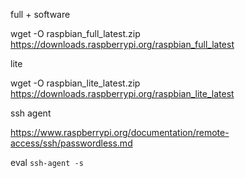 full + software

wget -O raspbian_full_latest.zip https://downloads.raspberrypi.org/raspbian_full_latest

lite

wget -O raspbian_lite_latest.zip
https://downloads.raspberrypi.org/raspbian_lite_latest


ssh agent

https://www.raspberrypi.org/documentation/remote-access/ssh/passwordless.md

eval `ssh-agent -s`

